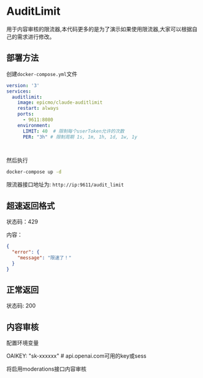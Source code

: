 # AuditLimit

用于内容审核的限流器,本代码更多的是为了演示如果使用限流器,大家可以根据自己的需求进行修改。

## 部署方法

创建`docker-compose.yml`文件

```yml
version: '3'
services:
  auditlimit:
    image: epicmo/claude-auditlimit
    restart: always
    ports:
      - 9611:8080
    environment:
      LIMIT: 40  # 限制每个userToken允许的次数
      PER: "3h" # 限制周期 1s, 1m, 1h, 1d, 1w, 1y

    

```

然后执行

```bash
docker-compose up -d
```

限流器接口地址为: `http://ip:9611/audit_limit`

## 超速返回格式

状态码：429

内容：
```json
{
  "error": {
    "message": "限速了！"
  }
}
```

## 正常返回

状态码: 200


## 内容审核

配置环境变量

OAIKEY: "sk-xxxxxx"  # api.openai.com可用的key或sess

将启用moderations接口内容审核